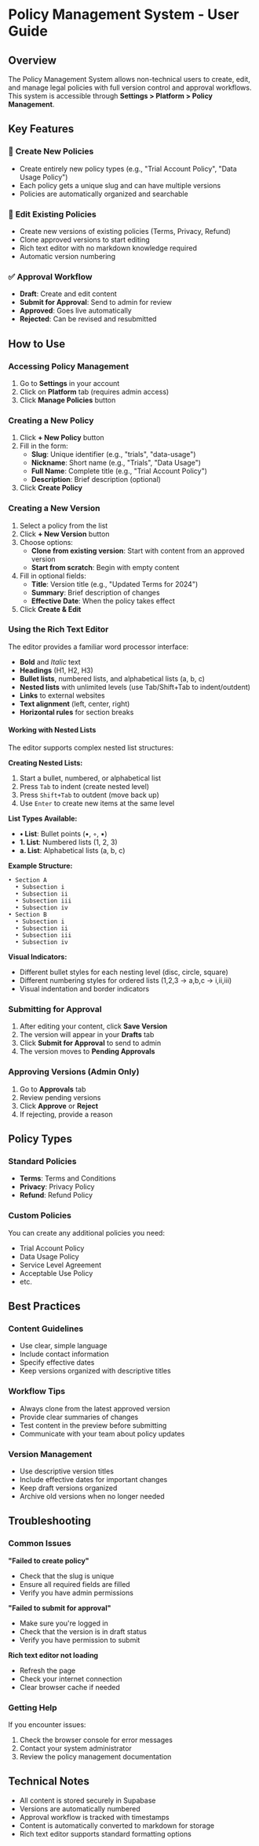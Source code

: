 # Policy Management System - User Guide

## Overview

The Policy Management System allows non-technical users to create, edit, and manage legal policies with full version control and approval workflows. This system is accessible through **Settings > Platform > Policy Management**.

## Key Features

### 🎯 **Create New Policies**
- Create entirely new policy types (e.g., "Trial Account Policy", "Data Usage Policy")
- Each policy gets a unique slug and can have multiple versions
- Policies are automatically organized and searchable

### 📝 **Edit Existing Policies**
- Create new versions of existing policies (Terms, Privacy, Refund)
- Clone approved versions to start editing
- Rich text editor with no markdown knowledge required
- Automatic version numbering

### ✅ **Approval Workflow**
- **Draft**: Create and edit content
- **Submit for Approval**: Send to admin for review
- **Approved**: Goes live automatically
- **Rejected**: Can be revised and resubmitted

## How to Use

### Accessing Policy Management

1. Go to **Settings** in your account
2. Click on **Platform** tab (requires admin access)
3. Click **Manage Policies** button

### Creating a New Policy

1. Click **+ New Policy** button
2. Fill in the form:
   - **Slug**: Unique identifier (e.g., "trials", "data-usage")
   - **Nickname**: Short name (e.g., "Trials", "Data Usage")
   - **Full Name**: Complete title (e.g., "Trial Account Policy")
   - **Description**: Brief description (optional)
3. Click **Create Policy**

### Creating a New Version

1. Select a policy from the list
2. Click **+ New Version** button
3. Choose options:
   - **Clone from existing version**: Start with content from an approved version
   - **Start from scratch**: Begin with empty content
4. Fill in optional fields:
   - **Title**: Version title (e.g., "Updated Terms for 2024")
   - **Summary**: Brief description of changes
   - **Effective Date**: When the policy takes effect
5. Click **Create & Edit**

### Using the Rich Text Editor

The editor provides a familiar word processor interface:

- **Bold** and *Italic* text
- **Headings** (H1, H2, H3)
- **Bullet lists**, numbered lists, and alphabetical lists (a, b, c)
- **Nested lists** with unlimited levels (use Tab/Shift+Tab to indent/outdent)
- **Links** to external websites
- **Text alignment** (left, center, right)
- **Horizontal rules** for section breaks

#### Working with Nested Lists

The editor supports complex nested list structures:

**Creating Nested Lists:**
1. Start a bullet, numbered, or alphabetical list
2. Press `Tab` to indent (create nested level)
3. Press `Shift+Tab` to outdent (move back up)
4. Use `Enter` to create new items at the same level

**List Types Available:**
- **• List**: Bullet points (•, ◦, ▪)
- **1. List**: Numbered lists (1, 2, 3)
- **a. List**: Alphabetical lists (a, b, c)

**Example Structure:**
```
• Section A
  • Subsection i
  • Subsection ii
  • Subsection iii
  • Subsection iv
• Section B
  • Subsection i
  • Subsection ii
  • Subsection iii
  • Subsection iv
```

**Visual Indicators:**
- Different bullet styles for each nesting level (disc, circle, square)
- Different numbering styles for ordered lists (1,2,3 → a,b,c → i,ii,iii)
- Visual indentation and border indicators

### Submitting for Approval

1. After editing your content, click **Save Version**
2. The version will appear in your **Drafts** tab
3. Click **Submit for Approval** to send to admin
4. The version moves to **Pending Approvals**

### Approving Versions (Admin Only)

1. Go to **Approvals** tab
2. Review pending versions
3. Click **Approve** or **Reject**
4. If rejecting, provide a reason

## Policy Types

### Standard Policies
- **Terms**: Terms and Conditions
- **Privacy**: Privacy Policy  
- **Refund**: Refund Policy

### Custom Policies
You can create any additional policies you need:
- Trial Account Policy
- Data Usage Policy
- Service Level Agreement
- Acceptable Use Policy
- etc.

## Best Practices

### Content Guidelines
- Use clear, simple language
- Include contact information
- Specify effective dates
- Keep versions organized with descriptive titles

### Workflow Tips
- Always clone from the latest approved version
- Provide clear summaries of changes
- Test content in the preview before submitting
- Communicate with your team about policy updates

### Version Management
- Use descriptive version titles
- Include effective dates for important changes
- Keep draft versions organized
- Archive old versions when no longer needed

## Troubleshooting

### Common Issues

**"Failed to create policy"**
- Check that the slug is unique
- Ensure all required fields are filled
- Verify you have admin permissions

**"Failed to submit for approval"**
- Make sure you're logged in
- Check that the version is in draft status
- Verify you have permission to submit

**Rich text editor not loading**
- Refresh the page
- Check your internet connection
- Clear browser cache if needed

### Getting Help

If you encounter issues:
1. Check the browser console for error messages
2. Contact your system administrator
3. Review the policy management documentation

## Technical Notes

- All content is stored securely in Supabase
- Versions are automatically numbered
- Approval workflow is tracked with timestamps
- Content is automatically converted to markdown for storage
- Rich text editor supports standard formatting options 